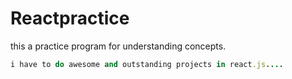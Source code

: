 # Reactpractice
this a practice program for understanding concepts.
```Ruby 
i have to do awesome and outstanding projects in react.js....
```
